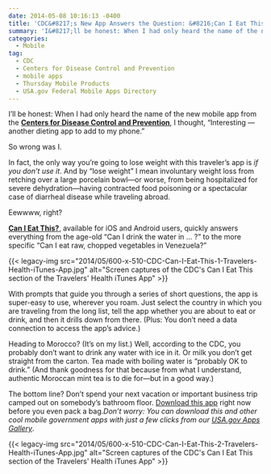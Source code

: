 ```yaml
---
date: 2014-05-08 10:16:13 -0400
title: 'CDC&#8217;s New App Answers the Question: &#8216;Can I Eat This?&#8217;'
summary: 'I&#8217;ll be honest: When I had only heard the name of the new mobile app from the Centers for Disease Control and Prevention, I thought, &#8220;Interesting &mdash; another dieting app to add to my phone.&#8221; So wrong was I. In fact, the only way you&#8217;re going to lose weight with this traveler&#8217;s app is if you'
categories:
  - Mobile
tag:
  - CDC
  - Centers for Disease Control and Prevention
  - mobile apps
  - Thursday Mobile Products
  - USA.gov Federal Mobile Apps Directory
---
```


I&#8217;ll be honest: When I had only heard the name of the new mobile app from the **[Centers for Disease Control and Prevention](http://www.cdc.gov/)**, I thought, &#8220;Interesting — another dieting app to add to my phone.&#8221;

So wrong was I.

In fact, the only way you&#8217;re going to lose weight with this traveler&#8217;s app is _if you don&#8217;t use it_. And by &#8220;lose weight&#8221; I mean involuntary weight loss from retching over a large porcelain bowl—or worse, from being hospitalized for severe dehydration—having contracted food poisoning or a spectacular case of diarrheal disease while traveling abroad.

Eewwww, right?

[**Can I Eat This?**](http://wwwnc.cdc.gov/travel/page/apps-about), available for iOS and Android users, quickly answers everything from the age-old &#8220;Can I drink the water in &#8230; ?&#8221; to the more specific &#8220;Can I eat raw, chopped vegetables in Venezuela?&#8221;

{{< legacy-img src="2014/05/600-x-510-CDC-Can-I-Eat-This-1-Travelers-Health-iTunes-App.jpg" alt="Screen captures of the CDC's Can I Eat This section of the Travelers' Health iTunes App" >}}

With prompts that guide you through a series of short questions, the app is super-easy to use, wherever you roam. Just select the country in which you are traveling from the long list, tell the app whether you are about to eat or drink, and then it drills down from there. (Plus: You don&#8217;t need a data connection to access the app&#8217;s advice.)

Heading to Morocco? (It&#8217;s on my list.) Well, according to the CDC, you probably don&#8217;t want to drink any water with ice in it. Or milk you don&#8217;t get straight from the carton. Tea made with boiling water is &#8220;probably OK to drink.&#8221; (And thank goodness for that because from what I understand, authentic Moroccan mint tea is to die for—but in a good way.)

The bottom line? Don&#8217;t spend your next vacation or important business trip camped out on somebody&#8217;s bathroom floor. [Download this app](http://wwwnc.cdc.gov/travel/page/apps-about) right now before you even pack a bag._Don’t worry: You can download this and other cool mobile government apps with just a few clicks from our [USA.gov Apps Gallery](http://apps.usa.gov/)_.

{{< legacy-img src="2014/05/600-x-510-CDC-Can-I-Eat-This-2-Travelers-Health-iTunes-App.jpg" alt="Screen captures of the CDC's Can I Eat This section of the Travelers' Health iTunes App" >}}